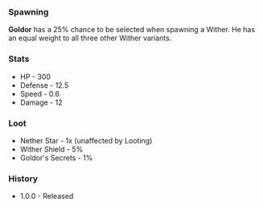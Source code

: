 ### Spawning
**Goldor** has a 25% chance to be selected when spawning a Wither.  He has an equal weight to all three other Wither variants.

### Stats
- HP - 300
- Defense - 12.5
- Speed - 0.6
- Damage - 12

### Loot
- Nether Star - 1x (unaffected by Looting)
- Wither Shield - 5%
- Goldor's Secrets - 1%

### History
- 1.0.0 - Released